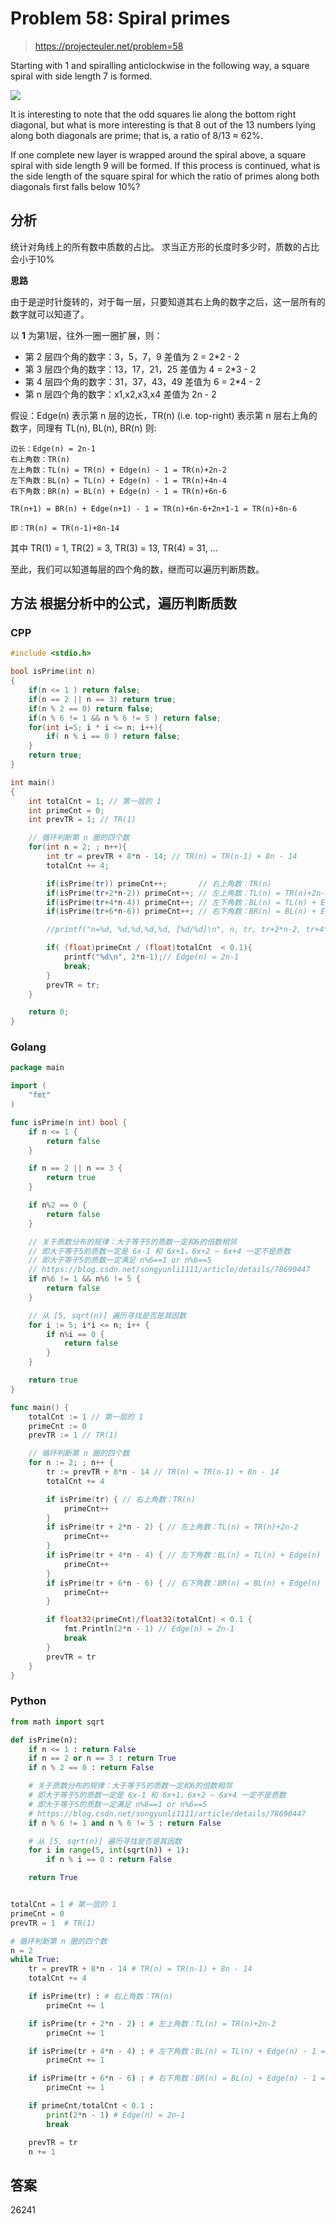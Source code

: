 # Problem 58: Spiral primes

> https://projecteuler.net/problem=58

Starting with 1 and spiralling anticlockwise in the following way, a square spiral with side length 7 is formed.

![](https://blog-1252824460.cos.ap-nanjing.myqcloud.com/project_euler_58_1.png)

It is interesting to note that the odd squares lie along the bottom right diagonal, but what is more interesting is that 8 out of the 13 numbers lying along both diagonals are prime; that is, a ratio of 8/13 ≈ 62%.

If one complete new layer is wrapped around the spiral above, a square spiral with side length 9 will be formed. If this process is continued, what is the side length of the square spiral for which the ratio of primes along both diagonals first falls below 10%?

## 分析
统计对角线上的所有数中质数的占比。 求当正方形的长度时多少时，质数的占比会小于10%

**思路**

由于是逆时针旋转的，对于每一层，只要知道其右上角的数字之后，这一层所有的数字就可以知道了。

以 **1** 为第1层，往外一圈一圈扩展，则：

- 第 2 层四个角的数字：3，5，7，9      差值为 2 = 2*2 - 2
- 第 3 层四个角的数字：13，17，21，25  差值为 4 = 2*3 - 2
- 第 4 层四个角的数字：31，37，43，49  差值为 6 = 2*4 - 2
- 第 n 层四个角的数字：x1,x2,x3,x4    差值为 2n - 2

假设：Edge(n) 表示第 n 层的边长，TR(n) (i.e. top-right) 表示第 n 层右上角的数字，同理有 TL(n), BL(n), BR(n)
则:

```
边长：Edge(n) = 2n-1
右上角数：TR(n)
左上角数：TL(n) = TR(n) + Edge(n) - 1 = TR(n)+2n-2
左下角数：BL(n) = TL(n) + Edge(n) - 1 = TR(n)+4n-4
右下角数：BR(n) = BL(n) + Edge(n) - 1 = TR(n)+6n-6

TR(n+1) = BR(n) + Edge(n+1) - 1 = TR(n)+6n-6+2n+1-1 = TR(n)+8n-6

即：TR(n) = TR(n-1)+8n-14
```

其中 TR(1) = 1, TR(2) = 3, TR(3) = 13, TR(4) = 31, ...

至此，我们可以知道每层的四个角的数，继而可以遍历判断质数。


## 方法 根据分析中的公式，遍历判断质数

### CPP

```cpp
#include <stdio.h>

bool isPrime(int n)
{
    if(n <= 1 ) return false;
    if(n == 2 || n == 3) return true;
    if(n % 2 == 0) return false;
    if(n % 6 != 1 && n % 6 != 5 ) return false;
    for(int i=5; i * i <= n; i++){
        if( n % i == 0 ) return false;
    }
    return true;
}

int main()
{
    int totalCnt = 1; // 第一层的 1
    int primeCnt = 0;
    int prevTR = 1; // TR(1)

    // 循环判断第 n 圈的四个数
    for(int n = 2; ; n++){
        int tr = prevTR + 8*n - 14; // TR(n) = TR(n-1) + 8n - 14
        totalCnt += 4;

        if(isPrime(tr)) primeCnt++;       // 右上角数：TR(n)
        if(isPrime(tr+2*n-2)) primeCnt++; // 左上角数：TL(n) = TR(n)+2n-2
        if(isPrime(tr+4*n-4)) primeCnt++; // 左下角数：BL(n) = TL(n) + Edge(n) - 1 = TR(n)+4n-4
        if(isPrime(tr+6*n-6)) primeCnt++; // 右下角数：BR(n) = BL(n) + Edge(n) - 1 = TR(n)+6n-6

        //printf("n=%d, %d,%d,%d,%d, [%d/%d]\n", n, tr, tr+2*n-2, tr+4*n-4, tr+6*n-6, primeCnt, totalCnt);

        if( (float)primeCnt / (float)totalCnt  < 0.1){
            printf("%d\n", 2*n-1);// Edge(n) = 2n-1
            break;
        }
        prevTR = tr;
    }

    return 0;
}
```

### Golang

```go
package main

import (
	"fmt"
)

func isPrime(n int) bool {
	if n <= 1 {
		return false
	}

	if n == 2 || n == 3 {
		return true
	}

	if n%2 == 0 {
		return false
	}

	// 关于质数分布的规律：大于等于5的质数一定和6的倍数相邻
	// 即大于等于5的质数一定是 6x-1 和 6x+1，6x+2 ~ 6x+4 一定不是质数
	// 即大于等于5的质数一定满足 n%6==1 or n%6==5
	// https://blog.csdn.net/songyunli1111/article/details/78690447
	if n%6 != 1 && n%6 != 5 {
		return false
	}

	// 从 [5, sqrt(n)] 遍历寻找是否是其因数
	for i := 5; i*i <= n; i++ {
		if n%i == 0 {
			return false
		}
	}

	return true
}

func main() {
	totalCnt := 1 // 第一层的 1
	primeCnt := 0
	prevTR := 1 // TR(1)

	// 循环判断第 n 圈的四个数
	for n := 2; ; n++ {
		tr := prevTR + 8*n - 14 // TR(n) = TR(n-1) + 8n - 14
		totalCnt += 4

		if isPrime(tr) { // 右上角数：TR(n)
			primeCnt++
		}
		if isPrime(tr + 2*n - 2) { // 左上角数：TL(n) = TR(n)+2n-2
			primeCnt++
		}
		if isPrime(tr + 4*n - 4) { // 左下角数：BL(n) = TL(n) + Edge(n) - 1 = TR(n)+4n-4
			primeCnt++
		}
		if isPrime(tr + 6*n - 6) { // 右下角数：BR(n) = BL(n) + Edge(n) - 1 = TR(n)+6n-6
			primeCnt++
		}

		if float32(primeCnt)/float32(totalCnt) < 0.1 {
			fmt.Println(2*n - 1) // Edge(n) = 2n-1
			break
		}
		prevTR = tr
	}
}
```

### Python

```python
from math import sqrt

def isPrime(n): 
    if n <= 1 : return False
    if n == 2 or n == 3 : return True
    if n % 2 == 0 : return False

    # 关于质数分布的规律：大于等于5的质数一定和6的倍数相邻
    # 即大于等于5的质数一定是 6x-1 和 6x+1，6x+2 ~ 6x+4 一定不是质数
    # 即大于等于5的质数一定满足 n%6==1 or n%6==5
    # https://blog.csdn.net/songyunli1111/article/details/78690447
    if n % 6 != 1 and n % 6 != 5 : return False

    # 从 [5, sqrt(n)] 遍历寻找是否是其因数
    for i in range(5, int(sqrt(n)) + 1):
        if n % i == 0 : return False

    return True


totalCnt = 1 # 第一层的 1
primeCnt = 0
prevTR = 1  # TR(1)

# 循环判断第 n 圈的四个数
n = 2
while True:
    tr = prevTR + 8*n - 14 # TR(n) = TR(n-1) + 8n - 14
    totalCnt += 4

    if isPrime(tr) : # 右上角数：TR(n)
        primeCnt += 1

    if isPrime(tr + 2*n - 2) : # 左上角数：TL(n) = TR(n)+2n-2
        primeCnt += 1

    if isPrime(tr + 4*n - 4) : # 左下角数：BL(n) = TL(n) + Edge(n) - 1 = TR(n)+4n-4
        primeCnt += 1

    if isPrime(tr + 6*n - 6) : # 右下角数：BR(n) = BL(n) + Edge(n) - 1 = TR(n)+6n-6
        primeCnt += 1

    if primeCnt/totalCnt < 0.1 :
        print(2*n - 1) # Edge(n) = 2n-1
        break

    prevTR = tr
    n += 1
```

## 答案

26241